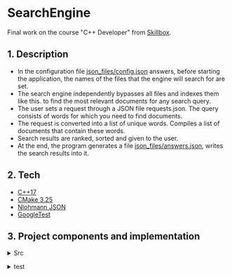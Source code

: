 # SearchEngine
Final work on the course "C++ Developer" from [Skillbox](https://skillbox.ru).
## 1. Description
+ In the configuration file [json_files/config.json](https://github.com/DanyaReFl/SearchEngine/blob/master/json_files/config.json) answers, before starting the application, the names of the files that the engine will search for are set.
+ The search engine independently bypasses all files and indexes them like this. to find the most relevant documents for any search query.
+ The user sets a request through a JSON file requests.json. The query consists of words for which you need to find documents.
+ The request is converted into a list of unique words. Compiles a list of documents that contain these words.
+ Search results are ranked, sorted and given to the user.
+ At the end, the program generates a file [json_files/answers.json](https://github.com/DanyaReFl/SearchEngine/blob/master/json_files/answers.json), writes the search results into it.
## 2. Tech
+ [C++17](https://en.cppreference.com/w/cpp/17)
+ [CMake 3.25](https://cmake.org/cmake/help/latest/release/3.25.html)
+ [Nlohmann JSON](https://github.com/nlohmann/json)
+ [GoogleTest](https://github.com/google/googletest)
## 3. Project components and implementation
</b></details>
<details>
<summary>Src</summary><br><b>
В папке /Src собраны реализации следующих сервисных классов:

ConverterJSON - выполняет следующие функции:

считывает данные из JSON,
обрабатывает данные из формата JSON,
формирует ответы в формате JSON,
использует Open Source JSON for Modern C++ Library Copyright © 2013-2022 Niels Lohmann
В работе используются следующие файлы (тестовые варианты представлены в /JSON...):
```json
{
    "config": {
      "name": "SkillboxSearchEngine",
      "version": "1.0.1",
      "max_responses": 5
    },
    "files":[
      "resources/file001.txt",
      "resources/file002.txt",
      "resources/file003.txt",
      "resources/file004.txt"
    ]
}
```
ОГРАНИЧЕНИЯ! Наличие полей обязательно. Контроль совпадения версий config.json и проекта. Содержимое - каждый текстовый файл состоит не более чем из 1.000 слов, с не более чем 100 символами в каждом слове. Программа обрабатывает соответствующие исключения. Расположение файла - каталог с .exe
```json
{
  "requests":[
      "some words..",
      "some words..",
      "some words..",
      "some words.."
      ]
}
```
ОГРАНИЧЕНИЯ! Наличие полей обязательно. Содержимое - не более чем 1.000 запросов, с не более чем 10 словами в запросе. Программа обрабатывает соответствующие исключения. Расположение файла - каталог с .exe
```json
{
"answers": {
"request001": {
"result": "true",
"relevance": {
"docid": 0, “rank” : 0.989,
"docid": 1, “rank” : 0.897,
"docid": 2, “rank” : 0.750,
"docid": 3, “rank” : 0.670,
"docid": 4, “rank” : 0.561
}
},
"request002": {
"result": "true",
"docid": 0, “rank” : 0.769
},
"request003": {
"result": "false"
}
}
}
```
При формировании структуры файла (режим перезапись) используются следующие принципы: отсутствие документов релевантных запросу - ["request0003"], при наличии только одного релевантного документа - ["request0002"], наличие множества релевантных документов - ["request0001"]. Расположение файла - каталог с .exe.

InvertedIndex - выполняет следующие функции:

получает, подготоваливает и хранит базу текстовых документов,
индексирует документы, заполняет и хранит базу поисковых индексов документов,
получает клиентский запрос (отдельное слово) и возвращает список индексов для каждого документа.
SearchServer - выполняет следующие функции:

получает и подготавливает массив клиентских запросов,
используя экземпляр InvertedIndex формирует и возращает ранжированный массив релевантных документов.
/Tests/...
В папке /Tests сформированы модульные тесты Tests.cpp, использован Google Testing and Mocking Framework с подключением по URL из GitHub.
</b></details>

</b></details>
<details>
<summary>test</summary><br><b>
В папке [/test]{https://github.com/DanyaReFl/SearchEngine/tree/master/test} сформированы модульные тесты Tests.cpp, использован Google Testing and Mocking Framework с подключением по URL из GitHub. 
</b></details>

